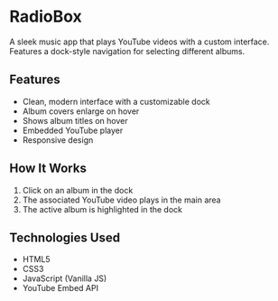 # RadioBox

A sleek music app that plays YouTube videos with a custom interface. Features a dock-style navigation for selecting different albums.

## Features

- Clean, modern interface with a customizable dock
- Album covers enlarge on hover
- Shows album titles on hover
- Embedded YouTube player
- Responsive design

## How It Works

1. Click on an album in the dock
2. The associated YouTube video plays in the main area
3. The active album is highlighted in the dock

## Technologies Used

- HTML5
- CSS3
- JavaScript (Vanilla JS)
- YouTube Embed API 